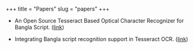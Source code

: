 +++
title = "Papers"
slug = "papers"
+++

- An Open Source Tesseract Based Optical Character Recognizer for Bangla Script. ([link](https://ieeexplore.ieee.org/document/5277476))

- Integrating Bangla script recognition support in Tesseract OCR. ([link](http://dspace.bracu.ac.bd/xmlui/handle/10361/635))